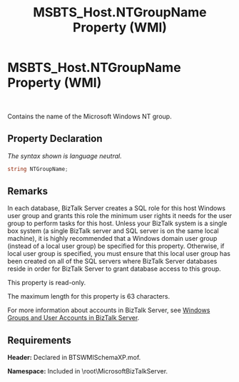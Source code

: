﻿---
title: MSBTS_Host.NTGroupName Property (WMI)
TOCTitle: MSBTS_Host.NTGroupName Property (WMI)
ms:assetid: a04332fa-cc65-4bc0-b8fb-6ee10b25d8ef
ms:mtpsurl: https://msdn.microsoft.com/library/Aa577667(v=BTS.80)
ms:contentKeyID: 51530067
ms.date: 08/30/2017
mtps_version: v=BTS.80
---

# MSBTS\_Host.NTGroupName Property (WMI)

 

Contains the name of the Microsoft Windows NT group.

## Property Declaration

*The syntax shown is language neutral.*

```C#
string NTGroupName;  
```

## Remarks

In each database, BizTalk Server creates a SQL role for this host Windows user group and grants this role the minimum user rights it needs for the user group to perform tasks for this host. Unless your BizTalk system is a single box system (a single BizTalk server and SQL server is on the same local machine), it is highly recommended that a Windows domain user group (instead of a local user group) be specified for this property. Otherwise, if local user group is specified, you must ensure that this local user group has been created on all of the SQL servers where BizTalk Server databases reside in order for BizTalk Server to grant database access to this group.

This property is read-only.

The maximum length for this property is 63 characters.

For more information about accounts in BizTalk Server, see [Windows Groups and User Accounts in BizTalk Server](https://msdn.microsoft.com/library/aa577661\(v=bts.80\)).

## Requirements

**Header:** Declared in BTSWMISchemaXP.mof.

**Namespace:** Included in \\root\\MicrosoftBizTalkServer.

